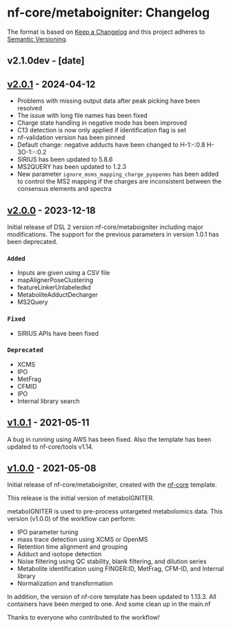 # nf-core/metaboigniter: Changelog

The format is based on [Keep a Changelog](https://keepachangelog.com/en/1.0.0/)
and this project adheres to [Semantic Versioning](https://semver.org/spec/v2.0.0.html).

## v2.1.0dev - [date]

## [v2.0.1](https://github.com/nf-core/metaboigniter/releases/tag/2.0.1) - 2024-04-12

- Problems with missing output data after peak picking have been resolved
- The issue with long file names has been fixed
- Charge state handling in negative mode has been improved
- C13 detection is now only applied if identification flag is set
- nf-validation version has been pinned
- Default change: negative adducts have been changed to H-1:-:0.8 H-3O-1:-:0.2
- SIRIUS has been updated to 5.8.6
- MS2QUERY has been updated to 1.2.3
- New parameter `ignore_msms_mapping_charge_pyopenms` has been added to control the MS2 mapping if the charges are inconsistent between the consensus elements and spectra

## [v2.0.0](https://github.com/nf-core/metaboigniter/releases/tag/2.0.0) - 2023-12-18

Initial release of DSL 2 version nf-core/metaboigniter including major modifications.
The support for the previous parameters in version 1.0.1 has been deprecated.

### `Added`

- Inputs are given using a CSV file
- mapAlignerPoseClustering
- featureLinkerUnlabeledkd
- MetaboliteAdductDecharger
- MS2Query

### `Fixed`

- SIRIUS APIs have been fixed

### `Deprecated`

- XCMS
- IPO
- MetFrag
- CFMID
- IPO
- Internal library search

## [v1.0.1](https://github.com/nf-core/metaboigniter/releases/tag/1.0.1) - 2021-05-11

A bug in running using AWS has been fixed.
Also the template has been updated to nf-core/tools v1.14.

## [v1.0.0](https://github.com/nf-core/metaboigniter/releases/tag/1.0.0) - 2021-05-08

Initial release of nf-core/metaboigniter, created with the [nf-core](http://nf-co.re/) template.

This release is the initial version of metaboIGNITER.

metaboIGNITER is used to pre-process untargeted metabolomics data. This version (v1.0.0) of the workflow can perform:

- IPO parameter tuning
- mass trace detection using XCMS or OpenMS
- Retention time alignment and grouping
- Adduct and isotope detection
- Noise filtering using QC stability, blank filtering, and dilution series
- Metabolite identification using FINGER:ID, MetFrag, CFM-ID, and Internal library
- Normalization and transformation

In addition, the version of nf-core template has been updated to 1.13.3.
All containers have been merged to one. And some clean up in the main.nf

Thanks to everyone who contributed to the workflow!
